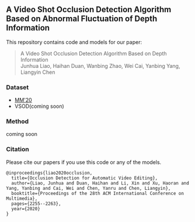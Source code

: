 ## A Video Shot Occlusion Detection Algorithm Based on Abnormal Fluctuation of Depth Information

This repository contains code and models for our paper:

> A Video Shot Occlusion Detection Algorithm Based on Depth Information  
> Junhua Liao, Haihan Duan, Wanbing Zhao, Wei Cai, Yanbing Yang, Liangyin Chen


### Dataset 

- [MM'20](https://junhua-liao.github.io/Occlusion-Detection/)
- VSOD(coming soon)


### Method

coming soon


### Citation

Please cite our papers if you use this code or any of the models. 
```
@inproceedings{liao2020occlusion,
  title={Occlusion Detection for Automatic Video Editing},
  author={Liao, Junhua and Duan, Haihan and Li, Xin and Xu, Haoran and Yang, Yanbing and Cai, Wei and Chen, Yanru and Chen, Liangyin},
  booktitle={Proceedings of the 28th ACM International Conference on Multimedia},
  pages={2255--2263},
  year={2020}
}
```

